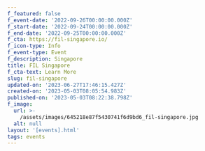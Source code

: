```yaml
---
f_featured: false
f_event-date: '2022-09-26T00:00:00.000Z'
f_start-date: '2022-09-24T00:00:00.000Z'
f_end-date: '2022-09-25T00:00:00.000Z'
f_cta: https://fil-singapore.io/
f_icon-type: Info
f_event-type: Event
f_description: Singapore
title: FIL Singapore
f_cta-text: Learn More
slug: fil-singapore
updated-on: '2023-06-27T17:46:15.427Z'
created-on: '2023-05-03T08:05:54.983Z'
published-on: '2023-05-03T08:22:38.798Z'
f_image:
  url: >-
    /assets/images/645218e87f5430741f6d9bd6_fil-singapore.jpg
  alt: null
layout: '[events].html'
tags: events
---
```



